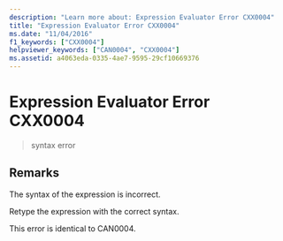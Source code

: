 ```yaml
---
description: "Learn more about: Expression Evaluator Error CXX0004"
title: "Expression Evaluator Error CXX0004"
ms.date: "11/04/2016"
f1_keywords: ["CXX0004"]
helpviewer_keywords: ["CAN0004", "CXX0004"]
ms.assetid: a4063eda-0335-4ae7-9595-29cf10669376
---
```

# Expression Evaluator Error CXX0004

> syntax error

## Remarks

The syntax of the expression is incorrect.

Retype the expression with the correct syntax.

This error is identical to CAN0004.
